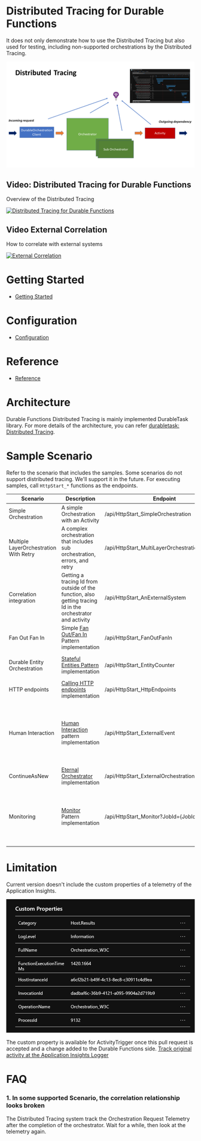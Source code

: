 # Distributed Tracing for Durable Functions

It does not only demonstrate how to use the Distributed Tracing but also used for testing, including non-supported orchestrations by the Distributed Tracing. 

![Overview](images/overview.png)

## Video: Distributed Tracing for Durable Functions
Overview of the Distributed Tracing

[![Distributed Tracing for Durable Functions](https://img.youtube.com/vi/lzvgPps37G4/0.jpg)](https://www.youtube.com/watch?v=lzvgPps37G4)

## Video External Correlation
How to correlate with external systems

[![External Correlation](https://img.youtube.com/vi/fv9D2pVE4eY/0.jpg)](https://www.youtube.com/watch?v=fv9D2pVE4eY)


# Getting Started

* [Getting Started](getting-started.md)

# Configuration 

* [Configuration](configuration.md)

# Reference

* [Reference](reference.md)

# Architecture 

Durable Functions Distributed Tracing is mainly implemented DurableTask library. For more details of the architecture, you can refer [durabletask: Distributed Tracing](https://github.com/Azure/durabletask/tree/correlation/samples/Correlation.Samples).

# Sample Scenario

Refer to the scenario that includes the samples. Some scenarios do not support distributed tracing. We'll support it in the future. For executing samples, call `HttpStart_*` functions as the endpoints. 

| Scenario | Description | Endpoint | Supported | comment |
| ------- | ------------------- | -------- | --------- | ------- |
| Simple Orchestration | A simple Orchestration with an Activity | /api/HttpStart_SimpleOrchestration | yes | |
| Multiple LayerOrchestration With Retry | A complex orchestration that includes sub orchestration, errors, and retry | /api/HttpStart_MultiLayerOrchestrationWithRetry | yes | |
| Correlation integration | Getting a tracing Id from outside of the function, also getting tracing Id in the orchestrator and activity | /api/HttpStart_AnExternalSystem | yes | The endpoint represents an external sytem, it call a function that start an orchestration |
| Fan Out Fan In | Simple [Fan Out/Fan In](https://docs.microsoft.com/en-us/azure/azure-functions/durable/durable-functions-overview?tabs=csharp#fan-in-out) Pattern implementation | /api/HttpStart_FanOutFanIn |
| Durable Entity Orchestration | [Stateful Entities Pattern](https://docs.microsoft.com/en-us/azure/azure-functions/durable/durable-functions-orchestrations?tabs=csharp) implementation | /api/HttpStart_EntityCounter |no | Entity has not supported yet, however, it correlate for the other parts |
| HTTP endpoints | [Calling HTTP endpoints](https://docs.microsoft.com/en-us/azure/azure-functions/durable/durable-functions-orchestrations?tabs=csharp) implementation | /api/HttpStart_HttpEndpoints | no | |
| Human Interaction | [Human Interaction](https://docs.microsoft.com/en-us/azure/azure-functions/durable/durable-functions-overview?tabs=csharp#human) pattern implementation | /api/HttpStart_ExternalEvent | no | After staring the orchestration, call /api/ApprovalOne and /api/ApprovalTwo with `{"Message": "Approved!" , "InstanceId":"<YOUR_INSTANCE_ID>"}` with POST |
| ContinueAsNew | [Eternal Orchestrator](https://docs.microsoft.com/en-us/azure/azure-functions/durable/durable-functions-eternal-orchestrations?tabs=csharp) implementation| /api/HttpStart_ExternalOrchestrations | yes |  |
| Monitoring | [Monitor ](https://docs.microsoft.com/en-us/azure/azure-functions/durable/durable-functions-overview?tabs=csharp#monitoring) Pattern implementation | /api/HttpStart_Monitor?JobId={JobId} | no | You can see all the telemetries on the End to End transaction as the same Operation ID telemetry. However, the parent-children relationship sometimes missing. |

# Limitation

Current version doesn't include the custom properties of a telemetry of the Application Insights. 

![Custom Properties](images/custom-properties.png)

The custom property is available for ActivityTrigger once this pull request is accepted and a change added to the Durable Functions side.
[Track original activity at the Application Insights Logger](https://github.com/Azure/azure-webjobs-sdk/pull/2474)

# FAQ

### 1. In some supported Scenario, the correlation relationship looks broken

The Distributed Tracing system track the Orchestration Request Telemetry after the completion of the orchestrator. Wait for a while, then look at the telemetry again. 

